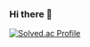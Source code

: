 ### Hi there 👋
[![Solved.ac Profile](http://mazassumnida.wtf/api/v2/generate_badge?boj=yt1356)](https://solved.ac/yt1356/)
<!--
**Gyu-S/Gyu-S** is a ✨ _special_ ✨ repository because its `README.md` (this file) appears on your GitHub profile.

Here are some ideas to get you started:

- 🔭 I’m currently working on ...
- 🌱 I’m currently learning ...
- 👯 I’m looking to collaborate on ...
- 🤔 I’m looking for help with ...
- 💬 Ask me about ...
- 📫 How to reach me: ...
- 😄 Pronouns: ...
- ⚡ Fun fact: ...
-->
